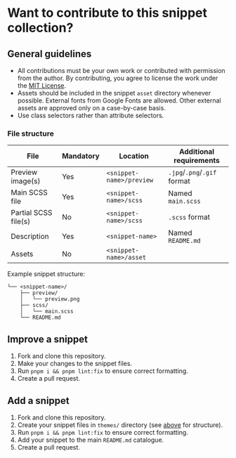 # Want to contribute to this snippet collection?

## General guidelines
- All contributions must be your own work or contributed with permission from the author. By contributing, you agree to license the work under the [MIT License](LICENSE).
- Assets should be included in the snippet `asset` directory whenever possible. External fonts from Google Fonts are allowed. Other external assets are approved only on a case-by-case basis.
- Use class selectors rather than attribute selectors.
  
### File structure
| File                 | Mandatory | Location                 | Additional requirements     |
| -------------------- | --------- | ------------------------ | --------------------------- |
| Preview image(s)     | Yes       | `<snippet-name>/preview` | `.jpg`/`.png`/`.gif` format |
| Main SCSS file       | Yes       | `<snippet-name>/scss`    | Named `main.scss`           |
| Partial SCSS file(s) | No        | `<snippet-name>/scss`    | `.scss` format              |
| Description          | Yes       | `<snippet-name>`         | Named `README.md`           |
| Assets               | No        | `<snippet-name>/asset`   |                             |

Example snippet structure:

```
└── <snippet-name>/
    ├── preview/
    │   └── preview.png
    ├── scss/
    │   └── main.scss
    └── README.md
```

## Improve a snippet
1. Fork and clone this repository.
2. Make your changes to the snippet files.
3. Run `pnpm i && pnpm lint:fix` to ensure correct formatting.
4. Create a pull request.

## Add a snippet
1. Fork and clone this repository.
2. Create your snippet files in `themes/` directory (see [above](#file-structure) for structure).
3. Run `pnpm i && pnpm lint:fix` to ensure correct formatting.
4. Add your snippet to the main `README.md` catalogue.
5. Create a pull request.